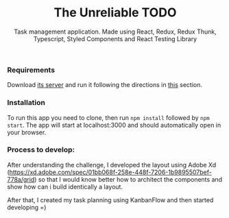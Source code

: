 <h1 align="center">The Unreliable TODO</h1>

<p align="center">Task management application. Made using React, Redux, Redux Thunk, Typescript, Styled Components and React Testing Library</p>

<br>

### Requirements
Download [its server](https://github.com/business-factory/task-fe-unreliable-todo) and run it following the directions in [this](https://github.com/roihunter/task-fe-unreliable-todo#the-server) section.

### Installation
To run this app you need to clone, then run ```npm install``` followed by ```npm start```. The app will start at localhost:3000 and should automatically open in your browser.

### Process to develop:

After understanding the challenge, I developed the layout using Adobe Xd (https://xd.adobe.com/spec/01bb068f-258e-448f-7206-1b9895507bef-778a/grid) so that I would know better how to architect the components and show how can i build identically a layout.

After that, I created my task planning using KanbanFlow and then started developing =)
